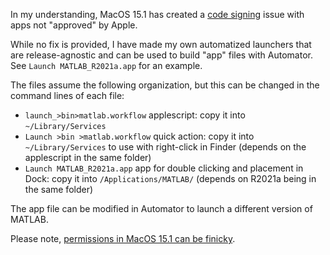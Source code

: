 In my understanding, MacOS 15.1 has created a [code signing](https://forums.macrumors.com/threads/finder-does-not-have-permission-to-open-null.2441374/) issue with apps not "approved" by Apple.

While no fix is provided, I have made my own automatized launchers that are release-agnostic and can be used to build "app" files with Automator. See `Launch MATLAB_R2021a.app` for an example.

The files assume the following organization, but this can be changed in the command lines of each file:
- `launch_>bin>matlab.workflow` applescript: copy it into `~/Library/Services`
- `Launch >bin >matlab.workflow` quick action: copy it into `~/Library/Services` to use with right-click in Finder (depends on the applescript in the same folder)
- `Launch MATLAB_R2021a.app` app for double clicking and placement in Dock: copy it into `/Applications/MATLAB/` (depends on R2021a being in the same folder)

The app file can be modified in Automator to launch a different version of MATLAB.

Please note, [permissions in MacOS 15.1 can be finicky](https://discussions.apple.com/thread/255165673).
